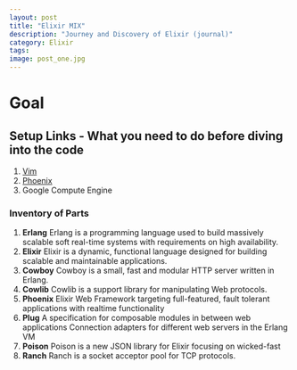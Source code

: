```yaml
---
layout: post
title: "Elixir MIX"
description: "Journey and Discovery of Elixir (journal)"
category: Elixir 
tags: 
image: post_one.jpg
---
```

<h1>Goal</h1>

<h2>Setup Links - What you need to do before diving into the code</h2>

<ol>
<li><a href="http://rustamserg.com/?p=171">Vim</a></li>
<li><a href="http://www.phoenixframework.org/">Phoenix</a></li>
<li>Google Compute Engine </li>
</ol>

<h3>Inventory of Parts</h3>

<ol>
<li><strong>Erlang</strong> Erlang is a programming language used to build massively scalable soft real-time systems with requirements on high availability. </li>
<li><strong>Elixir</strong> Elixir is a dynamic, functional language designed for building scalable and maintainable applications.</li>
<li><strong>Cowboy</strong> Cowboy is a small, fast and modular HTTP server written in Erlang.</li>
<li><strong>Cowlib</strong> Cowlib is a support library for manipulating Web protocols.</li>
<li><strong>Phoenix</strong> Elixir Web Framework targeting full-featured, fault tolerant applications with realtime functionality</li>
<li><strong>Plug</strong> A specification for composable modules in between web applications Connection adapters for different web servers in the Erlang VM </li>
<li><strong>Poison</strong> Poison is a new JSON library for Elixir focusing on wicked-fast</li>
<li><strong>Ranch</strong> Ranch is a socket acceptor pool for TCP protocols.</li>
</ol>
